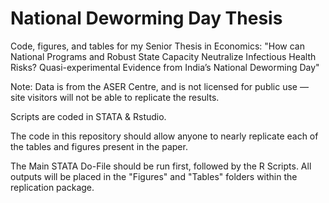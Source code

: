 # National Deworming Day Thesis

Code, figures, and tables for my Senior Thesis in Economics: "How can National Programs and Robust State Capacity Neutralize Infectious Health Risks? Quasi-experimental Evidence from India’s National Deworming Day"

Note: Data is from the ASER Centre, and is not licensed for public use — site visitors will not be able to replicate the results.

Scripts are coded in STATA & Rstudio.

The code in this repository should allow anyone to nearly replicate each of the tables and figures present in the paper. 

The Main STATA Do-File should be run first, followed by the R Scripts. All outputs will be placed in the "Figures" and "Tables" folders within the replication package.
